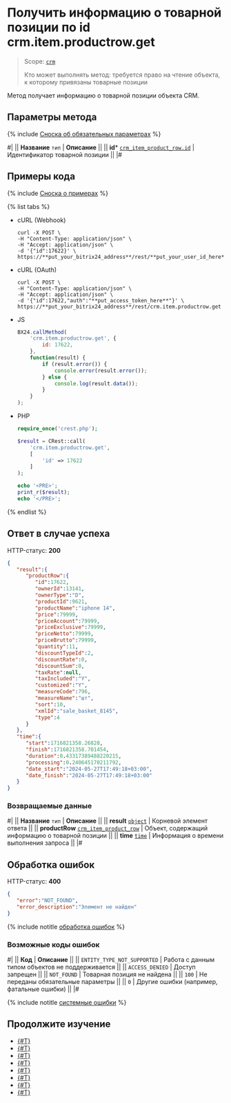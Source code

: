 # Получить информацию о товарной позиции по id crm.item.productrow.get

> Scope: [`crm`](../../../scopes/permissions.md)
>
> Кто может выполнять метод: требуется право на чтение объекта, к которому привязаны товарные позиции

Метод получает информацию о товарной позиции объекта CRM.

## Параметры метода

{% include [Сноска об обязательных параметрах](../../../../_includes/required.md) %}

#|
|| **Название**
`тип` | **Описание** ||
|| **id***
[`crm_item_product_row.id`](../../data-types.md#crm_item_product_row) | Идентификатор товарной позиции ||
|#

## Примеры кода

{% include [Сноска о примерах](../../../../_includes/examples.md) %}

{% list tabs %}

- cURL (Webhook)

    ```http
    curl -X POST \
    -H "Content-Type: application/json" \
    -H "Accept: application/json" \
    -d '{"id":17622}' \
    https://**put_your_bitrix24_address**/rest/**put_your_user_id_here**/**put_your_webhook_here**/crm.item.productrow.get
    ```

- cURL (OAuth)

    ```http
    curl -X POST \
    -H "Content-Type: application/json" \
    -H "Accept: application/json" \
    -d '{"id":17622,"auth":"**put_access_token_here**"}' \
    https://**put_your_bitrix24_address**/rest/crm.item.productrow.get
    ```

- JS

    ```js
    BX24.callMethod(
        'crm.item.productrow.get', {
            id: 17622,
        },
        function(result) {
            if (result.error()) {
                console.error(result.error());
            } else {
                console.log(result.data());
            }
        }
    );
    ```

- PHP

    ```php
    require_once('crest.php');

    $result = CRest::call(
        'crm.item.productrow.get',
        [
            'id' => 17622
        ]
    );

    echo '<PRE>';
    print_r($result);
    echo '</PRE>';
    ```

{% endlist %}

## Ответ в случае успеха

HTTP-статус: **200**

```json
{
   "result":{
      "productRow":{
         "id":17622,
         "ownerId":13141,
         "ownerType":"D",
         "productId":9621,
         "productName":"iphone 14",
         "price":79999,
         "priceAccount":79999,
         "priceExclusive":79999,
         "priceNetto":79999,
         "priceBrutto":79999,
         "quantity":11,
         "discountTypeId":2,
         "discountRate":0,
         "discountSum":0,
         "taxRate":null,
         "taxIncluded":"Y",
         "customized":"Y",
         "measureCode":796,
         "measureName":"шт",
         "sort":10,
         "xmlId":"sale_basket_8145",
         "type":4
      }
   },
   "time":{
      "start":1716821358.26828,
      "finish":1716821358.701454,
      "duration":0.43317389488220215,
      "processing":0.240645170211792,
      "date_start":"2024-05-27T17:49:18+03:00",
      "date_finish":"2024-05-27T17:49:18+03:00"
   }
}
```

### Возвращаемые данные

#|
|| **Название**
`тип` | **Описание** ||
|| **result**
[`object`](../../../data-types.md) | Корневой элемент ответа ||
|| **productRow**
[`crm_item_product_row`](../../data-types.md#crm_item_product_row) | Объект, содержащий информацию о товарной позиции ||
|| **time**
[`time`](../../../data-types.md) | Информация о времени выполнения запроса ||
|#

## Обработка ошибок

HTTP-статус: **400**

```json
{
   "error":"NOT_FOUND",
   "error_description":"Элемент не найден"
}
```

{% include notitle [обработка ошибок](../../../../_includes/error-info.md) %}

### Возможные коды ошибок

#|
|| **Код** | **Описание** ||
|| `ENTITY_TYPE_NOT_SUPPORTED` | Работа с данным типом объектов не поддерживается ||
|| `ACCESS_DENIED` | Доступ запрещен ||
|| `NOT_FOUND` | Товарная позиция не найдена ||
|| `100` | Не переданы обязательные параметры ||
|| `0` | Другие ошибки (например, фатальные ошибки) ||
|#

{% include notitle [системные ошибки](../../../../_includes/system-errors.md) %}

## Продолжите изучение

- [{#T}](./index.md)
- [{#T}](./crm-item-productrow-add.md)
- [{#T}](./crm-item-productrow-update.md)
- [{#T}](./crm-item-productrow-fields.md)
- [{#T}](./crm-item-productrow-set.md)
- [{#T}](./crm-item-productrow-get-available-for-payment.md)
- [{#T}](./crm-item-productrow-list.md)
- [{#T}](./crm-item-productrow-delete.md)